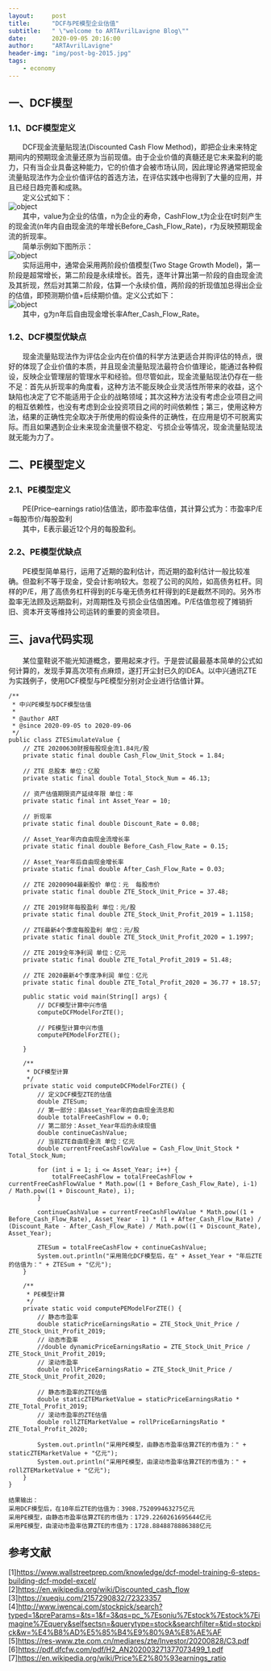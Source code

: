 ```yaml
---
layout:     post
title:      "DCF与PE模型企业估值"
subtitle:   " \"welcome to ARTAvrilLavigne Blog\""
date:       2020-09-05 20:16:00
author:     "ARTAvrilLavigne"
header-img: "img/post-bg-2015.jpg"
tags:
    - economy
---
```

## 一、DCF模型<br>

### 1.1、DCF模型定义<br>

　　DCF现金流量贴现法(Discounted Cash Flow Method)，即把企业未来特定期间内的预期现金流量还原为当前现值。由于企业价值的真髓还是它未来盈利的能力，只有当企业具备这种能力，它的价值才会被市场认同，因此理论界通常把现金流量贴现法作为企业价值评估的首选方法，在评估实践中也得到了大量的应用，并且已经日趋完善和成熟。<br>
　　定义公式如下：<br>
![object](https://github.com/ARTAvrilLavigne/ARTAvrilLavigne.github.io/blob/master/myblog/2020-09-05-economy/1.jpg?raw=true)<br>
　　其中，value为企业的估值，n为企业的寿命，CashFlow_t为企业在t时刻产生的现金流(n年内自由现金流的年增长Before_Cash_Flow_Rate)，r为反映预期现金流的折现率。<br>
　　简单示例如下图所示：<br>
![object](https://github.com/ARTAvrilLavigne/ARTAvrilLavigne.github.io/blob/master/myblog/2020-09-05-economy/2.jpg?raw=true)<br>
　　实际运用中，通常会采用两阶段价值模型(Two Stage Growth Model)，第一阶段是超常增长，第二阶段是永续增长。首先，逐年计算出第一阶段的自由现金流及其折现，然后对其第二阶段，估算一个永续价值，两阶段的折现值加总得出企业的估值，即预测期价值+后续期价值。定义公式如下：<br>
![object](https://github.com/ARTAvrilLavigne/ARTAvrilLavigne.github.io/blob/master/myblog/2020-09-05-economy/3.png?raw=true)<br>
　　其中，g为n年后自由现金增长率After_Cash_Flow_Rate。<br>
  
### 1.2、DCF模型优缺点<br>

　　现金流量贴现法作为评估企业内在价值的科学方法更适合并购评估的特点，很好的体现了企业价值的本质，并且现金流量贴现法最符合价值理论，能通过各种假设，反映企业管理层的管理水平和经验。但尽管如此，现金流量贴现法仍存在一些不足：首先从折现率的角度看，这种方法不能反映企业灵活性所带来的收益，这个缺陷也决定了它不能适用于企业的战略领域；其次这种方法没有考虑企业项目之间的相互依赖性，也没有考虑到企业投资项目之间的时间依赖性；第三，使用这种方法，结果的正确性完全取决于所使用的假设条件的正确性，在应用是切不可脱离实际。而且如果遇到企业未来现金流量很不稳定、亏损企业等情况，现金流量贴现法就无能为力了。<br>

## 二、PE模型定义<br>

### 2.1、PE模型定义<br>

　　PE(Price–earnings ratio)估值法，即市盈率估值，其计算公式为：市盈率P/E =每股市价/每股盈利<br>
　　其中，E表示最近12个月的每股盈利。<br>
  
### 2.2、PE模型优缺点<br>

　　PE模型简单易行，运用了近期的盈利估计，而近期的盈利估计一般比较准确。但盈利不等于现金，受会计影响较大。忽视了公司的风险，如高债务杠杆。同样的P/E，用了高债务杠杆得到的E与毫无债务杠杆得到的E是截然不同的。另外市盈率无法顾及远期盈利，对周期性及亏损企业估值困难。P/E估值忽视了摊销折旧、资本开支等维持公司运转的重要的资金项目。
  
## 三、java代码实现<br>

　　某位童鞋说不能光知道概念，要用起来才行。于是尝试最最基本简单的公式如何计算的，发现手算高次项有点麻烦，遂打开尘封已久的IDEA。以中兴通讯ZTE为实践例子，使用DCF模型与PE模型分别对企业进行估值计算。<br>

```
/**
 * 中兴PE模型与DCF模型估值
 *
 * @author ART
 * @since 2020-09-05 to 2020-09-06
 */
public class ZTESimulateValue {
    // ZTE 20200630财报每股现金流1.84元/股
    private static final double Cash_Flow_Unit_Stock = 1.84;

    // ZTE 总股本 单位：亿股
    private static final double Total_Stock_Num = 46.13;

    // 资产估值期限资产延续年限 单位：年
    private static final int Asset_Year = 10;

    // 折现率
    private static final double Discount_Rate = 0.08;

    // Asset_Year年内自由现金流增长率
    private static final double Before_Cash_Flow_Rate = 0.15;

    // Asset_Year年后自由现金增长率
    private static final double After_Cash_Flow_Rate = 0.03;

    // ZTE 20200904最新股价 单位：元  每股市价
    private static final double ZTE_Stock_Unit_Price = 37.48;

    // ZTE 2019财年每股盈利 单位：元/股
    private static final double ZTE_Stock_Unit_Profit_2019 = 1.1158;

    // ZTE最新4个季度每股盈利 单位：元/股
    private static final double ZTE_Stock_Unit_Profit_2020 = 1.1997;

    // ZTE 2019全年净利润 单位：亿元
    private static final double ZTE_Total_Profit_2019 = 51.48;

    // ZTE 2020最新4个季度净利润 单位：亿元
    private static final double ZTE_Total_Profit_2020 = 36.77 + 18.57;

    public static void main(String[] args) {
        // DCF模型计算中兴市值
        computeDCFModelForZTE();

        // PE模型计算中兴市值
        computePEModelForZTE();

    }

    /**
     * DCF模型计算
     */
    private static void computeDCFModelForZTE() {
        // 定义DCF模型ZTE的估值
        double ZTESum;
        // 第一部分：前Asset_Year年的自由现金流总和
        double totalFreeCashFlow = 0.0;
        // 第二部分：Asset_Year年后的永续现值
        double continueCashValue;
        // 当前ZTE自由现金流 单位：亿元
        double currentFreeCashFlowValue = Cash_Flow_Unit_Stock * Total_Stock_Num;

        for (int i = 1; i <= Asset_Year; i++) {
            totalFreeCashFlow = totalFreeCashFlow + currentFreeCashFlowValue * Math.pow((1 + Before_Cash_Flow_Rate), i-1) / Math.pow((1 + Discount_Rate), i);
        }

        continueCashValue = currentFreeCashFlowValue * Math.pow((1 + Before_Cash_Flow_Rate), Asset_Year - 1) * (1 + After_Cash_Flow_Rate) / (Discount_Rate - After_Cash_Flow_Rate) / Math.pow((1 + Discount_Rate), Asset_Year);

        ZTESum = totalFreeCashFlow + continueCashValue;
        System.out.println("采用简化DCF模型后，在" + Asset_Year + "年后ZTE的估值为：" + ZTESum + "亿元");
    }

    /**
     * PE模型计算
     */
    private static void computePEModelForZTE() {
        // 静态市盈率
        double staticPriceEarningsRatio = ZTE_Stock_Unit_Price / ZTE_Stock_Unit_Profit_2019;
        // 动态市盈率
        //double dynamicPriceEarningsRatio = ZTE_Stock_Unit_Price / ZTE_Stock_Unit_Profit_2019;
        // 滚动市盈率
        double rollPriceEarningsRatio = ZTE_Stock_Unit_Price / ZTE_Stock_Unit_Profit_2020;

        // 静态市盈率的ZTE估值
        double staticZTEMarketValue = staticPriceEarningsRatio * ZTE_Total_Profit_2019;
        // 滚动市盈率的ZTE估值
        double rollZTEMarketValue = rollPriceEarningsRatio * ZTE_Total_Profit_2020;

        System.out.println("采用PE模型，由静态市盈率估算ZTE的市值为：" + staticZTEMarketValue + "亿元");
        System.out.println("采用PE模型，由滚动市盈率估算ZTE的市值为：" + rollZTEMarketValue + "亿元");
    }
}

```

```
结果输出：
采用DCF模型后，在10年后ZTE的估值为：3908.752099463275亿元
采用PE模型，由静态市盈率估算ZTE的市值为：1729.2260261695644亿元
采用PE模型，由滚动市盈率估算ZTE的市值为：1728.8848878886388亿元
```

## 参考文献<br>

[1]https://www.wallstreetprep.com/knowledge/dcf-model-training-6-steps-building-dcf-model-excel/<br>
[2]https://en.wikipedia.org/wiki/Discounted_cash_flow<br>
[3]https://xueqiu.com/2157290832/72323357<br>
[4]http://www.iwencai.com/stockpick/search?typed=1&preParams=&ts=1&f=3&qs=pc_%7Esoniu%7Estock%7Estock%7Eimagine%7Equery&selfsectsn=&querytype=stock&searchfilter=&tid=stockpick&w=%E4%B8%AD%E5%85%B4%E9%80%9A%E8%AE%AF<br>
[5]https://res-www.zte.com.cn/mediares/zte/Investor/20200828/C3.pdf<br>
[6]https://pdf.dfcfw.com/pdf/H2_AN202003271377073499_1.pdf<br>
[7]https://en.wikipedia.org/wiki/Price%E2%80%93earnings_ratio<br>


